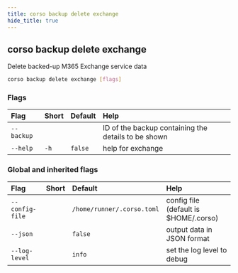 ```yaml
---
title: corso backup delete exchange
hide_title: true
---
```

## corso backup delete exchange

Delete backed-up M365 Exchange service data

```bash
corso backup delete exchange [flags]
```

### Flags

|Flag|Short|Default|Help
|:----|:-----|:-------|:----
|`--backup`|||ID of the backup containing the details to be shown
|`--help`|`-h`|`false`|help for exchange

### Global and inherited flags

|Flag|Short|Default|Help
|:----|:-----|:-------|:----
|`--config-file`||`/home/runner/.corso.toml`|config file (default is $HOME/.corso)
|`--json`||`false`|output data in JSON format
|`--log-level`||`info`|set the log level to debug|info|warn|error
